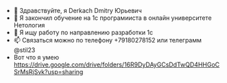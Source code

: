 - 👋 Здравствуйте, я Derkach Dmitry Юрьевич
- 🌱 Я закончил обучение на 1с програмииста в онлайн университете Нетология
- 💞️ Я ищу работу по направлению разработки 1с
- 📫 Связаться можно по телефону +79180278152 или телеграмм @stil23
- Вот что я умею https://drive.google.com/drive/folders/16R9DyDAyGCsDdTwQD4HHGoCSrMsRjSvk?usp=sharing
<!---
stilet23/stilet23 is a ✨ special ✨ repository because its `README.md` (this file) appears on your GitHub profile.
You can click the Preview link to take a look at your changes.
--->
